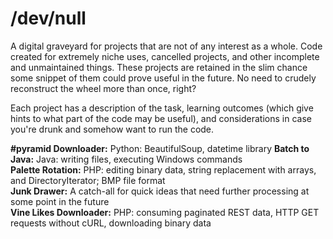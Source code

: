 # /dev/null
A digital graveyard for projects that are not of any interest as a whole. Code created for extremely niche uses, cancelled projects, and other incomplete and unmaintained things. These projects are retained in the slim chance some snippet of them could prove useful in the future. No need to crudely reconstruct the wheel more than once, right?

Each project has a description of the task, learning outcomes (which give hints to what part of the code may be useful), and considerations in case you're drunk and somehow want to run the code.

**#pyramid Downloader:** Python: BeautifulSoup, datetime library
**Batch to Java:** Java: writing files, executing Windows commands<br>
**Palette Rotation:** PHP: editing binary data, string replacement with arrays, and DirectoryIterator; BMP file format<br>
**Junk Drawer:** A catch-all for quick ideas that need further processing at some point in the future  
**Vine Likes Downloader:** PHP: consuming paginated REST data, HTTP GET requests without cURL, downloading binary data
